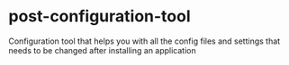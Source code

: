 post-configuration-tool
=======================

Configuration tool that helps you with all the config files and settings that needs to be changed after installing an application